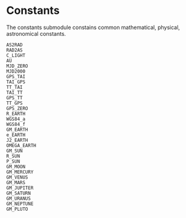 # Constants

The constants submodule constains common mathematical, physical, astronomical constants.

```@docs
AS2RAD
RAD2AS
C_LIGHT
AU
MJD_ZERO
MJD2000
GPS_TAI
TAI_GPS
TT_TAI
TAI_TT
GPS_TT
TT_GPS
GPS_ZERO
R_EARTH
WGS84_a
WGS84_f
GM_EARTH
e_EARTH
J2_EARTH
OMEGA_EARTH
GM_SUN
R_SUN
P_SUN
GM_MOON
GM_MERCURY
GM_VENUS
GM_MARS
GM_JUPITER
GM_SATURN
GM_URANUS
GM_NEPTUNE
GM_PLUTO
```